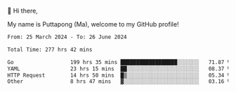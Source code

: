 👋 Hi there,

My name is Puttapong (Ma), welcome to my GitHub profile!

<!--START_SECTION:waka-->

```txt
From: 25 March 2024 - To: 26 June 2024

Total Time: 277 hrs 42 mins

Go                  199 hrs 35 mins ██████████████████░░░░░░░   71.87 %
YAML                23 hrs 15 mins  ██░░░░░░░░░░░░░░░░░░░░░░░   08.37 %
HTTP Request        14 hrs 50 mins  █▒░░░░░░░░░░░░░░░░░░░░░░░   05.34 %
Other               8 hrs 47 mins   ▓░░░░░░░░░░░░░░░░░░░░░░░░   03.16 %
```

<!--END_SECTION:waka-->
